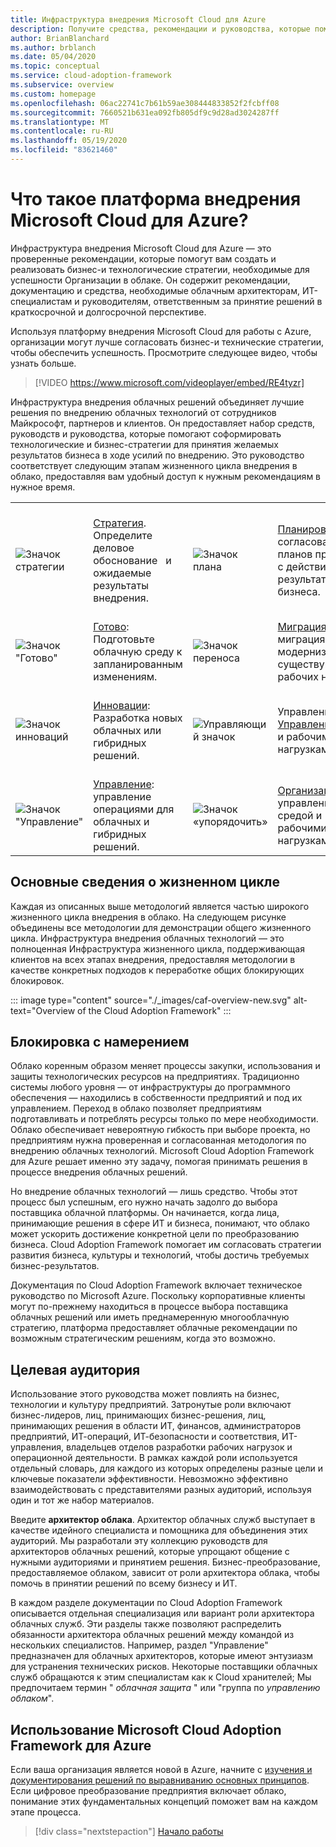```yaml
---
title: Инфраструктура внедрения Microsoft Cloud для Azure
description: Получите средства, рекомендации и руководства, которые помогут соформировать стратегии и обеспечить требуемые результаты на всех этапах жизненного цикла внедрения в облако.
author: BrianBlanchard
ms.author: brblanch
ms.date: 05/04/2020
ms.topic: conceptual
ms.service: cloud-adoption-framework
ms.subservice: overview
ms.custom: homepage
ms.openlocfilehash: 06ac22741c7b61b59ae308444833852f2fcbff08
ms.sourcegitcommit: 7660521b631ea092fb805df9c9d28ad3024287ff
ms.translationtype: MT
ms.contentlocale: ru-RU
ms.lasthandoff: 05/19/2020
ms.locfileid: "83621460"
---
```

<!-- markdownlint-disable MD026 -->

# <a name="what-is-the-microsoft-cloud-adoption-framework-for-azure"></a>Что такое платформа внедрения Microsoft Cloud для Azure?

Инфраструктура внедрения Microsoft Cloud для Azure — это проверенные рекомендации, которые помогут вам создать и реализовать бизнес-и технологические стратегии, необходимые для успешности Организации в облаке. Он содержит рекомендации, документацию и средства, необходимые облачным архитекторам, ИТ-специалистам и руководителям, ответственным за принятие решений в краткосрочной и долгосрочной перспективе.

Используя платформу внедрения Microsoft Cloud для работы с Azure, организации могут лучше согласовать бизнес-и технические стратегии, чтобы обеспечить успешность. Просмотрите следующее видео, чтобы узнать больше.

<!-- markdownlint-disable MD034 -->

> [!VIDEO https://www.microsoft.com/videoplayer/embed/RE4tyzr]

<!-- markdownlint-enable MD034 -->

Инфраструктура внедрения облачных решений объединяет лучшие решения по внедрению облачных технологий от сотрудников Майкрософт, партнеров и клиентов. Он предоставляет набор средств, руководств и руководства, которые помогают соформировать технологические и бизнес-стратегии для принятия желаемых результатов бизнеса в ходе усилий по внедрению. Это руководство соответствует следующим этапам жизненного цикла внедрения в облако, предоставляя вам удобный доступ к нужным рекомендациям в нужное время.

<!-- markdownlint-disable MD033 -->

| | | | | |
|--|--|--|--|--|
| <br> ![Значок стратегии](./_images/icons/strategy.png) | <br> [Стратегия](./strategy/index.md). &nbsp; Определите &nbsp; деловое &nbsp; обоснование &nbsp; и ожидаемые результаты внедрения. | <br> ![Значок плана](./_images/icons/plan.png) | <br> [Планирование](./plan/index.md): &nbsp; согласование &nbsp; &nbsp; планов принятия &nbsp; с действием с результатами бизнеса. |
| <br> ![Значок "Готово"](./_images/icons/ready.png)       | <br> [Готово](./ready/index.md): Подготовьте облачную среду к запланированным изменениям. | <br> ![Значок переноса](./_images/icons/adopt.png) | <br> [Миграция](./migrate/index.md): миграция и модернизировать существующих рабочих нагрузок. |
| <br> ![Значок инноваций](./_images/icons/innovate.png) | <br> [Инновации](./innovate/index.md): Разработка новых облачных или гибридных решений. | <br> ![Управляющий значок](./_images/icons/govern.png) | <br> Управление [: Управление](./govern/index.md)средой и рабочими нагрузками. |
| <br> ![Значок "Управление"](./_images/icons/manage.png)     | <br> [Управление](./manage/index.md): управление операциями для облачных и гибридных решений. | <br> ![Значок «упорядочить»](./_images/icons/organize.png) | <br> [Организация](./organize/index.md): управление средой и рабочими нагрузками. |

## <a name="understand-the-lifecycle"></a>Основные сведения о жизненном цикле

Каждая из описанных выше методологий является частью широкого жизненного цикла внедрения в облако. На следующем рисунке объединены все методологии для демонстрации общего жизненного цикла. Инфраструктура внедрения облачных технологий — это полноценная Инфраструктура жизненного цикла, поддерживающая клиентов на всех этапах внедрения, предоставляя методологии в качестве конкретных подходов к переработке общих блокирующих блокировок.

<!-- cSpell:ignore caf -->

::: image type="content" source="./_images/caf-overview-new.svg" alt-text="Overview of the Cloud Adoption Framework" :::

## <a name="intent"></a>Блокировка с намерением

Облако коренным образом меняет процессы закупки, использования и защиты технологических ресурсов на предприятиях. Традиционно системы любого уровня — от инфраструктуры до программного обеспечения — находились в собственности предприятий и под их управлением. Переход в облако позволяет предприятиям подготавливать и потреблять ресурсы только по мере необходимости. Облако обеспечивает невероятную гибкость при выборе проекта, но предприятиям нужна проверенная и согласованная методология по внедрению облачных технологий. Microsoft Cloud Adoption Framework для Azure решает именно эту задачу, помогая принимать решения в процессе внедрения облачных решений.

Но внедрение облачных технологий — лишь средство. Чтобы этот процесс был успешным, его нужно начать задолго до выбора поставщика облачной платформы. Он начинается, когда лица, принимающие решения в сфере ИТ и бизнеса, понимают, что облако может ускорить достижение конкретной цели по преобразованию бизнеса. Cloud Adoption Framework помогает им согласовать стратегии развития бизнеса, культуры и технологий, чтобы достичь требуемых бизнес-результатов.

Документация по Cloud Adoption Framework включает техническое руководство по Microsoft Azure. Поскольку корпоративные клиенты могут по-прежнему находиться в процессе выбора поставщика облачных решений или иметь преднамеренную многооблачную стратегию, платформа предоставляет облачные рекомендации по возможным стратегическим решениям, когда это возможно.

## <a name="intended-audience"></a>Целевая аудитория

Использование этого руководства может повлиять на бизнес, технологии и культуру предприятий. Затронутые роли включают бизнес-лидеров, лиц, принимающих бизнес-решения, лиц, принимающих решения в области ИТ, финансов, администраторов предприятий, ИТ-операций, ИТ-безопасности и соответствия, ИТ-управления, владельцев отделов разработки рабочих нагрузок и операционной деятельности. В рамках каждой роли используется отдельный словарь, для каждого из которых определены разные цели и ключевые показатели эффективности. Невозможно эффективно взаимодействовать с представителями разных аудиторий, используя один и тот же набор материалов.

Введите **архитектор облака**. Архитектор облачных служб выступает в качестве идейного специалиста и помощника для объединения этих аудиторий. Мы разработали эту коллекцию руководств для архитекторов облачных решений, которые упрощают общение с нужными аудиториями и принятием решения. Бизнес-преобразование, предоставляемое облаком, зависит от роли архитектора облака, чтобы помочь в принятии решений по всему бизнесу и ИТ.

В каждом разделе документации по Cloud Adoption Framework описывается отдельная специализация или вариант роли архитектора облачных служб. Эти разделы также позволяют распределить обязанности архитектора облачных решений между командой из нескольких специалистов. Например, раздел "Управление" предназначен для облачных архитекторов, которые имеют энтузиазм для устранения технических рисков. Некоторые поставщики облачных служб обращаются к этим специалистам как к Cloud хранителей; Мы предпочитаем термин " _облачная защита_ " или "группа по _управлению облаком_".

## <a name="how-to-use-the-microsoft-cloud-adoption-framework-for-azure"></a>Использование Microsoft Cloud Adoption Framework для Azure

Если ваша организация является новой в Azure, начните с [изучения и документирования решений по выравниванию основных принципов](./get-started/cloud-concepts.md). Если цифровое преобразование предприятия включает облако, понимание этих фундаментальных концепций поможет вам на каждом этапе процесса.

<!-- docsTest:ignoreNextStep -->

> [!div class="nextstepaction"]
> [Начало работы](./get-started/index.md)
